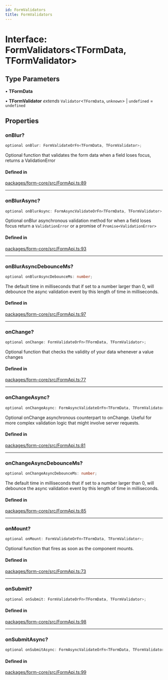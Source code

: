 ```yaml
---
id: FormValidators
title: FormValidators
---
```


# Interface: FormValidators\<TFormData, TFormValidator\>

## Type Parameters

• **TFormData**

• **TFormValidator** *extends* `Validator`\<`TFormData`, `unknown`\> \| `undefined` = `undefined`

## Properties

### onBlur?

```ts
optional onBlur: FormValidateOrFn<TFormData, TFormValidator>;
```

Optional function that validates the form data when a field loses focus, returns a ValidationError

#### Defined in

[packages/form-core/src/FormApi.ts:89](https://github.com/TanStack/form/blob/bde3b1cb3de955b47034f0bfaa43dec13c67999a/packages/form-core/src/FormApi.ts#L89)

***

### onBlurAsync?

```ts
optional onBlurAsync: FormAsyncValidateOrFn<TFormData, TFormValidator>;
```

Optional onBlur asynchronous validation method for when a field loses focus return a `ValidationError` or a promise of `Promise<ValidationError>`

#### Defined in

[packages/form-core/src/FormApi.ts:93](https://github.com/TanStack/form/blob/bde3b1cb3de955b47034f0bfaa43dec13c67999a/packages/form-core/src/FormApi.ts#L93)

***

### onBlurAsyncDebounceMs?

```ts
optional onBlurAsyncDebounceMs: number;
```

The default time in milliseconds that if set to a number larger than 0, will debounce the async validation event by this length of time in milliseconds.

#### Defined in

[packages/form-core/src/FormApi.ts:97](https://github.com/TanStack/form/blob/bde3b1cb3de955b47034f0bfaa43dec13c67999a/packages/form-core/src/FormApi.ts#L97)

***

### onChange?

```ts
optional onChange: FormValidateOrFn<TFormData, TFormValidator>;
```

Optional function that checks the validity of your data whenever a value changes

#### Defined in

[packages/form-core/src/FormApi.ts:77](https://github.com/TanStack/form/blob/bde3b1cb3de955b47034f0bfaa43dec13c67999a/packages/form-core/src/FormApi.ts#L77)

***

### onChangeAsync?

```ts
optional onChangeAsync: FormAsyncValidateOrFn<TFormData, TFormValidator>;
```

Optional onChange asynchronous counterpart to onChange. Useful for more complex validation logic that might involve server requests.

#### Defined in

[packages/form-core/src/FormApi.ts:81](https://github.com/TanStack/form/blob/bde3b1cb3de955b47034f0bfaa43dec13c67999a/packages/form-core/src/FormApi.ts#L81)

***

### onChangeAsyncDebounceMs?

```ts
optional onChangeAsyncDebounceMs: number;
```

The default time in milliseconds that if set to a number larger than 0, will debounce the async validation event by this length of time in milliseconds.

#### Defined in

[packages/form-core/src/FormApi.ts:85](https://github.com/TanStack/form/blob/bde3b1cb3de955b47034f0bfaa43dec13c67999a/packages/form-core/src/FormApi.ts#L85)

***

### onMount?

```ts
optional onMount: FormValidateOrFn<TFormData, TFormValidator>;
```

Optional function that fires as soon as the component mounts.

#### Defined in

[packages/form-core/src/FormApi.ts:73](https://github.com/TanStack/form/blob/bde3b1cb3de955b47034f0bfaa43dec13c67999a/packages/form-core/src/FormApi.ts#L73)

***

### onSubmit?

```ts
optional onSubmit: FormValidateOrFn<TFormData, TFormValidator>;
```

#### Defined in

[packages/form-core/src/FormApi.ts:98](https://github.com/TanStack/form/blob/bde3b1cb3de955b47034f0bfaa43dec13c67999a/packages/form-core/src/FormApi.ts#L98)

***

### onSubmitAsync?

```ts
optional onSubmitAsync: FormAsyncValidateOrFn<TFormData, TFormValidator>;
```

#### Defined in

[packages/form-core/src/FormApi.ts:99](https://github.com/TanStack/form/blob/bde3b1cb3de955b47034f0bfaa43dec13c67999a/packages/form-core/src/FormApi.ts#L99)

